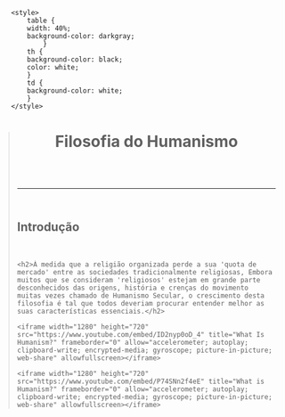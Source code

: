 <!DOCTYPE html>
<html lang="pt-PT">
<meta charset="UTF-8">

<head>
	<title> Humanismo </title>
		
		<style>
			table {
			width: 40%;
			background-color: darkgray;
				}
			th {
			background-color: black;
			color: white;
			}
			td {
			background-color: white;
			}
		</style>
</head>

<body>
<blockquote>
	<header>
		<h1>Filosofia do Humanismo</h1>
		<br /><br />
		<hr />	
	</header>

<section>
	<h2>Introdução</h2>
	<br />
		
	<h2>À medida que a religião organizada perde a sua 'quota de mercado' entre as sociedades tradicionalmente religiosas, Embora muitos que se consideram 'religiosos' estejam em grande parte desconhecidos das origens, história e crenças do movimento muitas vezes chamado de Humanismo Secular, o crescimento desta filosofia é tal que todos deveriam procurar entender melhor as suas características essenciais.</h2>

</section>

<section>
	
	<iframe width="1280" height="720" src="https://www.youtube.com/embed/ID2nyp0oD_4" title="What Is Humanism?" frameborder="0" allow="accelerometer; autoplay; clipboard-write; encrypted-media; gyroscope; picture-in-picture; web-share" allowfullscreen></iframe>
</section>

<section>
	
	<iframe width="1280" height="720" src="https://www.youtube.com/embed/P74SNn2f4eE" title="What is Humanism?" frameborder="0" allow="accelerometer; autoplay; clipboard-write; encrypted-media; gyroscope; picture-in-picture; web-share" allowfullscreen></iframe>

</section>


</blockquote>
</body>

</html>
